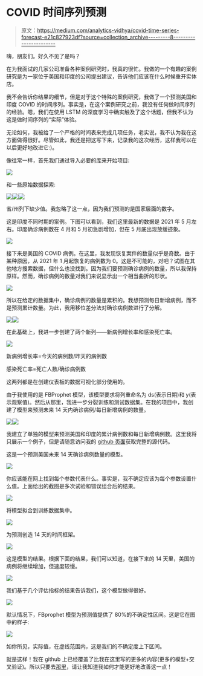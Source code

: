 # COVID 时间序列预测

> 原文：<https://medium.com/analytics-vidhya/covid-time-series-forecast-e21c827923df?source=collection_archive---------8----------------------->

嗨，朋友们。好久不见了是吗？

在为我面试的几家公司准备各种案例研究时，我真的很忙。我做的一个有趣的案例研究是为一家位于美国和印度的公司提出建议，告诉他们应该在什么时候重开实体店。

我不会告诉你结果的细节，但是对于这个特殊的案例研究，我做了一个预测美国和印度 COVID 的时间序列。事实是，在这个案例研究之前，我没有任何做时间序列的经验。嗯，我们在使用 LSTM 的深度学习中确实触及了这个话题，但我不认为这是做时间序列的“实际”体验。

无论如何，我被给了一个严格的时间表来完成几项任务，老实说，我不认为我在这方面做得很好。尽管如此，我还是把这写下来，记录我的这次经历，这样我可以在以后更好地改进它:)。

像往常一样，首先我们通过导入必要的库来开始项目:

![](img/bd6960905ae53ddbd24500a71106bfc1.png)

和一些原始数据探索:

![](img/e683411c1b62b9bcdba2d59eb4324c99.png)![](img/360881d27299d88b83e609e77fd6fb51.png)![](img/cb9d722ea3400f44da84aa0d0be68b11.png)

省/州列下缺少值。我忽略了这一点，因为我们预测的是国家层面的数字。

这是印度不同时期的案例。下图可以看到，我们这里最新的数据是 2021 年 5 月左右。印度确诊病例数在 4 月和 5 月初急剧增加，但在 5 月底出现放缓迹象。

![](img/dcbccb4fe194825bf99bee461958c2ca.png)

接下来是美国的 COVID 病例。在这里，我发现恢复案件的数量似乎是奇数。由于某种原因，从 2021 年 1 月起恢复的病例数为 0。这是不可能的，对吧？试图在其他地方搜索数据，但什么也没找到。因为我们要预测确诊病例的数量，所以我保持原样。然而，确诊病例的数量对我们来说显示出一个相当曲折的形状。

![](img/4b35177ac448d5a3217e8c94a03544d8.png)

所以在给定的数据集中，确诊病例的数量是累积的。我想预测每日新增病例，而不是预测累计数量。为此，我用移位差分法对确诊病例数进行了分解。

![](img/f1d050c0fb738ebfbd7b35ed87be1cd4.png)![](img/e4cf214c8758c25de646b83571cb820d.png)

在此基础上，我进一步创建了两个新列——新病例增长率和感染死亡率。

![](img/81be4cd98e5cda1463dd7502380405cd.png)

新病例增长率=今天的病例数/昨天的病例数

感染死亡率=死亡人数/确诊病例数

这两列都是在创建仪表板的数据可视化部分使用的。

由于我使用的是 FBProphet 模型，该模型要求将列重命名为 ds(表示日期)和 y(表示观察值)。然后从那里，我进一步分裂训练和测试数据集。在我的项目中，我创建了模型来预测未来 14 天内确诊病例/每日新增病例的数量。

![](img/28c0be209967f3cdba6d1ef0bede2c6a.png)![](img/d913454e0299fdee41f721c639a84bb0.png)

我建立了单独的模型来预测美国和印度的累计病例数和每日新增病例数。这里我将只展示一个例子，但是请随意访问我的 [github 页面](https://github.com/gyiernahfufie/COVID-Analysis---US-and-India)获取完整的源代码。

这是一个预测美国未来 14 天确诊病例数量的模型。

![](img/00920adb4d6a961de2e706bc961bab26.png)

你应该能在网上找到每个参数代表什么。事实是，我不确定应该为每个参数设置什么值。上面给出的截图是多次试验和错误组合后的结果。

![](img/6d326892d369f5e3123a2d6843009414.png)

将模型拟合到训练数据集中。

![](img/feba14997a406b87d05a5d628e0920ed.png)

为预测创造 14 天的时间框架。

![](img/ab040873bd4265fc9a006d09c843d3dc.png)

这是模型的结果。根据下面的结果，我们可以知道，在接下来的 14 天里，美国的病例将继续增加，但速度较慢。

![](img/4d710e450217d038fe9f65d6c8206140.png)

我们基于几个评估指标的结果告诉我们，这个模型做得很好。

![](img/251e795b3d370eb146a6cf1a89e5bde9.png)

默认情况下，FBprophet 模型为预测值提供了 80%的不确定性区间。这是它在图中的样子:

![](img/741c994799b1ce566f4c4d6a43cfaeca.png)

如你所见，实际值，在虚线范围内，这是我们的不确定度上下区间。

就是这样！我在 github 上已经覆盖了比我在这里写的更多的内容(更多的模型+交叉验证)。所以只要去[那里](https://github.com/gyiernahfufie/COVID-Analysis---US-and-India)，请让我知道我如何才能更好地改善这一点！